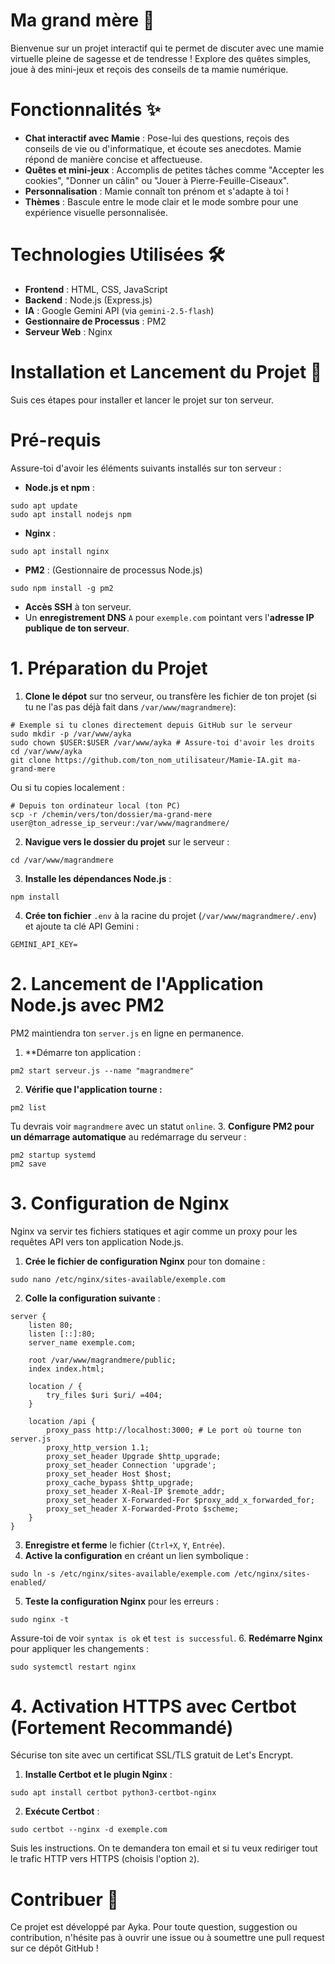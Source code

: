 # Ma grand mère 👵

Bienvenue sur un projet interactif qui te permet de discuter avec une mamie virtuelle pleine de sagesse et de tendresse ! Explore des quêtes simples, joue à des mini-jeux et reçois des conseils de ta mamie numérique.

# Fonctionnalités ✨

- **Chat interactif avec Mamie** : Pose-lui des questions, reçois des conseils de vie ou d'informatique, et écoute ses anecdotes. Mamie répond de manière concise et affectueuse.
- **Quêtes et mini-jeux** : Accomplis de petites tâches comme "Accepter les cookies", "Donner un câlin" ou "Jouer à Pierre-Feuille-Ciseaux".
- **Personnalisation** : Mamie connaît ton prénom et s'adapte à toi !
- **Thèmes** : Bascule entre le mode clair et le mode sombre pour une expérience visuelle personnalisée.

# Technologies Utilisées 🛠️

- **Frontend** : HTML, CSS, JavaScript
- **Backend** : Node.js (Express.js)
- **IA** : Google Gemini API (via `gemini-2.5-flash`)
- **Gestionnaire de Processus** : PM2
- **Serveur Web** : Nginx

# Installation et Lancement du Projet 🚀

Suis ces étapes pour installer et lancer le projet sur ton serveur.

# Pré-requis

Assure-toi d'avoir les éléments suivants installés sur ton serveur :

- **Node.js et npm** :
```
sudo apt update
sudo apt install nodejs npm
```
- **Nginx** :
```
sudo apt install nginx
```
- **PM2** : (Gestionnaire de processus Node.js)
```
sudo npm install -g pm2
```
- **Accès SSH** à ton serveur.
- Un **enregistrement DNS** `A` pour `exemple.com` pointant vers l'**adresse IP publique de ton serveur**.

# **1. Préparation du Projet**
1. **Clone le dépot** sur tno serveur, ou transfère les fichier de ton projet (si tu ne l'as pas déjà fait dans `/var/www/magrandmere`):
```
# Exemple si tu clones directement depuis GitHub sur le serveur
sudo mkdir -p /var/www/ayka
sudo chown $USER:$USER /var/www/ayka # Assure-toi d'avoir les droits
cd /var/www/ayka
git clone https://github.com/ton_nom_utilisateur/Mamie-IA.git ma-grand-mere
```
Ou si tu copies localement :
```
# Depuis ton ordinateur local (ton PC)
scp -r /chemin/vers/ton/dossier/ma-grand-mere user@ton_adresse_ip_serveur:/var/www/magrandmere/
```
2. **Navigue vers le dossier du projet** sur le serveur :
```
cd /var/www/magrandmere
```
3. **Installe les dépendances Node.js** :
```
npm install
```
4. **Crée ton fichier** `.env` à la racine du projet (`/var/www/magrandmere/.env`) et ajoute ta clé API Gemini :
```
GEMINI_API_KEY=
```

# **2. Lancement de l'Application Node.js avec PM2**
PM2 maintiendra ton `server.js` en ligne en permanence.
1. **Démarre ton application :
```
pm2 start serveur.js --name "magrandmere"
```
2. **Vérifie que l'application tourne :**
```
pm2 list
```
Tu devrais voir `magrandmere` avec un statut `online`.
3. **Configure PM2 pour un démarrage automatique** au redémarrage du serveur :
```
pm2 startup systemd
pm2 save
```

# **3. Configuration de Nginx**

Nginx va servir tes fichiers statiques et agir comme un proxy pour les requêtes API vers ton application Node.js.
1. **Crée le fichier de configuration Nginx** pour ton domaine :
```
sudo nano /etc/nginx/sites-available/exemple.com
```
2. **Colle la configuration suivante** :
```
server {
    listen 80;
    listen [::]:80;
    server_name exemple.com;

    root /var/www/magrandmere/public;
    index index.html;

    location / {
        try_files $uri $uri/ =404;
    }

    location /api {
        proxy_pass http://localhost:3000; # Le port où tourne ton server.js
        proxy_http_version 1.1;
        proxy_set_header Upgrade $http_upgrade;
        proxy_set_header Connection 'upgrade';
        proxy_set_header Host $host;
        proxy_cache_bypass $http_upgrade;
        proxy_set_header X-Real-IP $remote_addr;
        proxy_set_header X-Forwarded-For $proxy_add_x_forwarded_for;
        proxy_set_header X-Forwarded-Proto $scheme;
    }
}
```
3. **Enregistre et ferme** le fichier (`Ctrl+X`, `Y`, `Entrée`).
4. **Active la configuration** en créant un lien symbolique :
```
sudo ln -s /etc/nginx/sites-available/exemple.com /etc/nginx/sites-enabled/
```
5. **Teste la configuration Nginx** pour les erreurs :
```
sudo nginx -t
```
Assure-toi de voir `syntax is ok` et `test is successful`.
6. **Redémarre Nginx** pour appliquer les changements :
```
sudo systemctl restart nginx
```

# **4. Activation HTTPS avec Certbot (Fortement Recommandé)**

Sécurise ton site avec un certificat SSL/TLS gratuit de Let's Encrypt.

1. **Installe Certbot et le plugin Nginx** :
```
sudo apt install certbot python3-certbot-nginx
```
2. **Exécute Certbot** :
```
sudo certbot --nginx -d exemple.com
```
Suis les instructions. On te demandera ton email et si tu veux rediriger tout le trafic HTTP vers HTTPS (choisis l'option `2`).

# Contribuer 🤔
Ce projet est développé par Ayka. Pour toute question, suggestion ou contribution, n'hésite pas à ouvrir une issue ou à soumettre une pull request sur ce dépôt GitHub !
